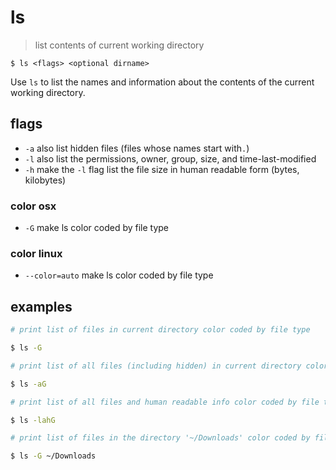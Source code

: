 # ls
> list contents of current working directory  

`$ ls <flags> <optional dirname>`  

Use `ls` to list the names and information about the contents of the current working directory.

## flags
* `-a` also list hidden files (files whose names start with`.`)
* `-l` also list the permissions, owner, group, size, and time-last-modified
* `-h` make the `-l` flag list the file size in human readable form (bytes, kilobytes)

### color osx
* `-G` make ls color coded by file type

### color linux
* `--color=auto` make ls color coded by file type

## examples
``` sh
# print list of files in current directory color coded by file type

$ ls -G
```

``` sh
# print list of all files (including hidden) in current directory color coded by file type

$ ls -aG
```

``` sh
# print list of all files and human readable info color coded by file type

$ ls -lahG
```

``` sh
# print list of files in the directory '~/Downloads' color coded by file type

$ ls -G ~/Downloads
```
